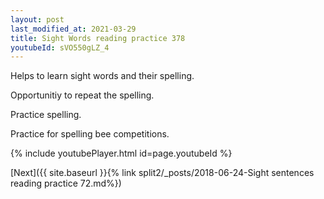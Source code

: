 ```yaml
---
layout: post
last_modified_at: 2021-03-29
title: Sight Words reading practice 378
youtubeId: sVO550gLZ_4
---
```

 
 
Helps to learn sight words and their spelling.

Opportunitiy to repeat the spelling. 

Practice spelling. 
 
Practice for spelling bee competitions. 
 
{% include youtubePlayer.html id=page.youtubeId %}
 
 

[Next]({{ site.baseurl }}{% link  split2/_posts/2018-06-24-Sight sentences reading practice 72.md%})
 
